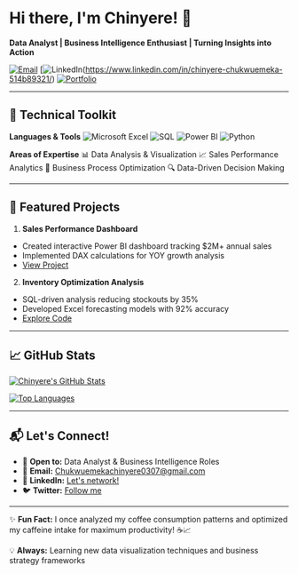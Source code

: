 # Hi there, I'm Chinyere! 👋

**Data Analyst | Business Intelligence Enthusiast | Turning Insights into Action**

[![Email](https://img.shields.io/badge/Email-Contact%20Me-red?style=flat&logo=gmail)](mailto:Chukwuemekachinyere0307@gmail.com)
[![LinkedIn](https://img.shields.io/badge/LinkedIn-Connect-blue?style=flat&logo=linkedin)(https://www.linkedin.com/in/chinyere-chukwuemeka-514b89321/)
[![Portfolio](https://img.shields.io/badge/Portfolio-Visit%20My%20Work-green?style=flat&logo=github)](https://yourportfolio.com)

---

## 🔧 Technical Toolkit

**Languages & Tools** 
![Microsoft Excel](https://img.shields.io/badge/-Microsoft%20Excel-217346?logo=microsoft-excel&logoColor=white)
![SQL](https://img.shields.io/badge/-SQL-4479A1?logo=mysql&logoColor=white)
![Power BI](https://img.shields.io/badge/-Power_BI-F2C811?logo=powerbi&logoColor=black)
![Python](https://img.shields.io/badge/-Python-3776AB?logo=python&logoColor=white)

**Areas of Expertise** 
📊 Data Analysis & Visualization 
📈 Sales Performance Analytics 
💼 Business Process Optimization 
🔍 Data-Driven Decision Making

---

## 🚀 Featured Projects

1. **Sales Performance Dashboard** 
 - Created interactive Power BI dashboard tracking $2M+ annual sales
 - Implemented DAX calculations for YOY growth analysis
 - [View Project](https://github.com/yourprofile/sales-dashboard)

2. **Inventory Optimization Analysis** 
 - SQL-driven analysis reducing stockouts by 35%
 - Developed Excel forecasting models with 92% accuracy
 - [Explore Code](https://github.com/yourprofile/inventory-analysis)

---

## 📈 GitHub Stats

[![Chinyere's GitHub Stats](https://github-readme-stats.vercel.app/api?username=vchukwuemekachinyere&show_icons=true&theme=radical)](https://github.com/vchukwuemekachinyere)

[![Top Languages](https://github-readme-stats.vercel.app/api/top-langs/?username=vchukwuemekachinyere&layout=compact&theme=vision-friendly-dark)](https://github.com/vchukwuemekachinyere)

---

## 📬 Let's Connect!

- 💼 **Open to:** Data Analyst & Business Intelligence Roles
- 📧 **Email:** [Chukwuemekachinyere0307@gmail.com](mailto:Chukwuemekachinyere0307@gmail.com)
- 💬 **LinkedIn:** [Let's network!](https://www.linkedin.com/in/yourprofile)
- 🐦 **Twitter:** [Follow me](https://twitter.com/yourhandle)

---

✨ **Fun Fact:** I once analyzed my coffee consumption patterns and optimized my caffeine intake for maximum productivity! ☕📈

💡 **Always:** Learning new data visualization techniques and business strategy frameworks
